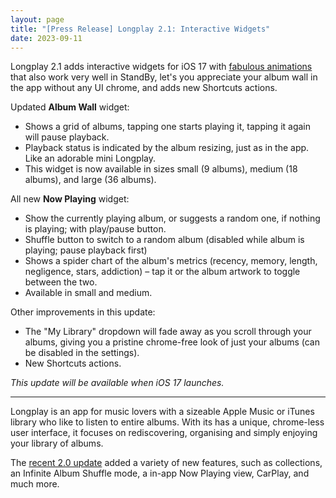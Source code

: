 ```yaml
---
layout: page
title: "[Press Release] Longplay 2.1: Interactive Widgets"
date: 2023-09-11
---
```


Longplay 2.1 adds interactive widgets for iOS 17 with [fabulous animations](https://vimeo.com/863056534) that also work very well in StandBy, let's you appreciate your album wall in the app without any UI chrome, and adds new Shortcuts actions.

Updated **Album Wall** widget:

- Shows a grid of albums, tapping one starts playing it, tapping it again will pause playback.
- Playback status is indicated by the album resizing, just as in the app. Like an adorable mini Longplay.
- This widget is now available in sizes small (9 albums), medium (18 albums), and large (36 albums).

All new **Now Playing** widget:

- Show the currently playing album, or suggests a random one, if nothing is playing; with play/pause button.
- Shuffle button to switch to a random album (disabled while album is playing; pause playback first)
- Shows a spider chart of the album's metrics (recency, memory, length, negligence, stars, addiction) – tap it or the album artwork to toggle between the two.
- Available in small and medium.

Other improvements in this update:

- The "My Library" dropdown will fade away as you scroll through your albums, giving you a pristine chrome-free look of just your albums (can be disabled in the settings).
- New Shortcuts actions.

_This update will be available when iOS 17 launches._

---

Longplay is an app for music lovers with a sizeable Apple Music or iTunes library who like to listen to entire albums. With its has a unique, chrome-less user interface, it focuses on rediscovering, organising and simply enjoying your library of albums.

The [recent 2.0 update](https://adrian.schoenig.me/blog/2023/08/31/longplay-2.0/) added a variety of new features, such as collections, an Infinite Album Shuffle mode, a in-app Now Playing view, CarPlay, and much more.
